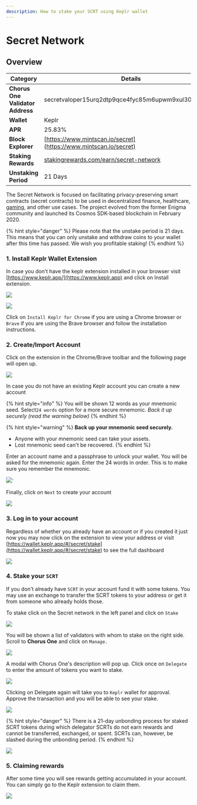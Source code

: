 ```yaml
---
description: How to stake your SCRT using Keplr wallet
---
```


# Secret Network

## Overview

| Category                         | Details                                                                                       |
| -------------------------------- | --------------------------------------------------------------------------------------------- |
| **Chorus One Validator Address** | secretvaloper15urq2dtp9qce4fyc85m6upwm9xul30490eylnc                                          |
| **Wallet**                       | Keplr                                                                                         |
| **APR**                          | 25.83%                                                                                        |
| **Block Explorer**               | [https://www.mintscan.io/secret](https://www.mintscan.io/secret)                              |
| **Staking Rewards**              | [stakingrewards.com/earn/secret-network](https://www.stakingrewards.com/earn/secret-network/) |
| **Unstaking Period**             | 21 Days                                                                                       |

The Secret Network is focused on facilitating privacy-preserving smart contracts (secret contracts) to be used in decentralized finance, healthcare, [gaming](https://holdem.enigma.co), and other use cases. The project evolved from the former Enigma community and launched its Cosmos SDK-based blockchain in February 2020.

{% hint style="danger" %}
Please note that the unstake period is 21 days. This means that you can only unstake and withdraw coins to your wallet after this time has passed. We wish you profitable staking!
{% endhint %}

### 1. Install Keplr Wallet Extension

In case you don't have the keplr extension installed in your browser visit [https://www.keplr.app/](https://www.keplr.app) and click on Install extension.&#x20;

![](<../.gitbook/assets/image (70) (1) (1) (1) (1) (1) (1).png>)

![](<../.gitbook/assets/image (25).png>)

Click on `Install Keplr for Chrome` if you are using a Chrome browser or `Brave` if you are using the Brave browser and follow the installation instructions.

### 2. Create/Import Account

Click on the extension in the Chrome/Brave toolbar and the following page will open up.

![](<../.gitbook/assets/image (26).png>)

In case you do not have an existing Keplr account you can create a new account

{% hint style="info" %}
You will be shown 12 words as your mnemonic seed. Select`24 words` option for a more secure mnemonic. _Back it up securely (read the warning below)_
{% endhint %}

{% hint style="warning" %}
**Back up your mnemonic seed securely.**&#x20;

* Anyone with your mnemonic seed can take your assets.&#x20;
* Lost mnemonic seed can't be recovered.
{% endhint %}

Enter an account name and a passphrase to unlock your wallet. You will be asked for the mnemonic again. Enter the 24 words in order. This is to make sure you remember the mnemonic.

![](<../.gitbook/assets/image (50) (1) (1) (1).png>)\`

Finally, click on `Next` to create your account

![](<../.gitbook/assets/image (55) (1) (1) (1) (1) (1).png>)

### 3. Log in to your account

Regardless of whether you already have an account or if you created it just now you may now click on the extension to view your address or visit [https://wallet.keplr.app/#/secret/stake](https://wallet.keplr.app/#/secret/stake) to see the full dashboard

![](<../.gitbook/assets/image (71) (1) (1) (1).png>)

### 4. Stake your `SCRT`

If you don't already have `SCRT` in your account fund it with some tokens. You may use an exchange to transfer the SCRT tokens to your address or get it from someone who already holds those.

To stake click on the Secret network in the left panel and click on `Stake`&#x20;

![](../.gitbook/assets/1-stake.png)

You will be shown a list of validators with whom to stake on the right side. Scroll to **Chorus One** and click on `Manage.`

![](../.gitbook/assets/2-validator.png)

A modal with Chorus One's description will pop up. Click once on `Delegate` to enter the amount of tokens you want to stake.&#x20;

![](../.gitbook/assets/3-delegate-1.png)

Clicking on Delegate again will take you to `Keplr` wallet for approval. Approve the transaction and you will be able to see your stake.

![](../.gitbook/assets/4-delegate-2.png)

{% hint style="danger" %}
There is a 21-day unbonding process for staked SCRT tokens during which delegator SCRTs do not earn rewards and cannot be transferred, exchanged, or spent. SCRTs can, however, be slashed during the unbonding period.
{% endhint %}

![](<../.gitbook/assets/image (96) (1) (1).png>)

### 5. Claiming rewards

After some time you will see rewards getting accumulated in your account. You can simply go to the Keplr extension to claim them.

![](<../.gitbook/assets/image (101).png>)
